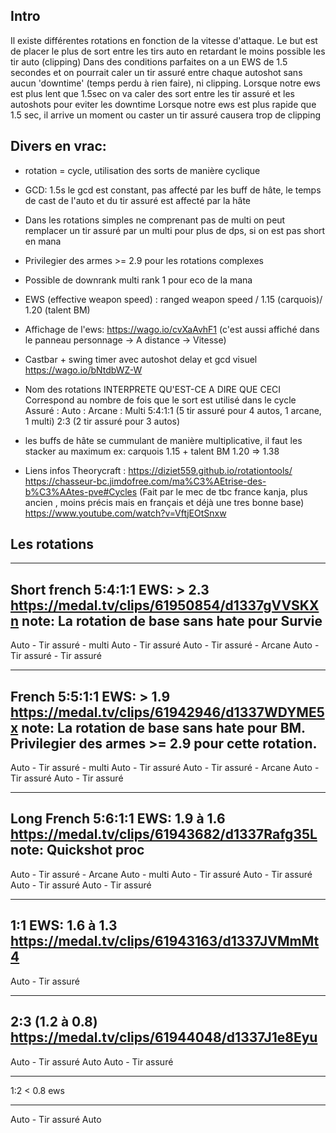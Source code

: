 ## Intro
Il existe différentes rotations en fonction de la vitesse d'attaque. 
Le but est de placer le plus de sort entre les tirs auto en retardant le moins possible les tir auto (clipping)
Dans des conditions parfaites on a un EWS de 1.5 secondes et on pourrait caler un tir assuré entre chaque autoshot sans aucun 'downtime' (temps perdu à rien faire), ni clipping.
Lorsque notre ews est plus lent que 1.5sec on va caler des sort entre les tir assuré et les autoshots pour eviter les downtime
Lorsque notre ews est plus rapide que 1.5 sec, il arrive un moment ou caster un tir assuré causera trop de clipping


## Divers en vrac:

 - rotation = cycle, utilisation des sorts de manière cyclique
 - GCD: 1.5s le gcd est constant, pas affecté par les buff de hâte, le temps de cast de l'auto et du tir assuré est affecté par la hâte
 - Dans les rotations simples ne comprenant pas de multi on peut remplacer un tir assuré par un multi pour plus de dps, si on est pas short en mana
 - Privilegier des armes >= 2.9 pour les rotations complexes
 - Possible de downrank multi rank 1 pour eco de la mana
 - EWS (effective weapon speed) : ranged weapon speed / 1.15 (carquois)/ 1.20 (talent BM)
 - Affichage de l'ews: https://wago.io/cvXaAvhF1  (c'est aussi affiché dans le panneau personnage -> A distance -> Vitesse)
 - Castbar + swing timer avec autoshot delay et gcd visuel https://wago.io/bNtdbWZ-W
 - Nom des rotations INTERPRETE QU'EST-CE A DIRE QUE CECI
    Correspond au nombre de fois que le sort est utilisé dans le cycle
    Assuré : Auto :  Arcane : Multi
    5:4:1:1 (5 tir assuré pour 4 autos, 1 arcane, 1 multi)
    2:3 (2 tir assuré pour 3 autos)
 - les buffs de hâte se cummulant de manière multiplicative, il faut les stacker au maximum ex: carquois 1.15 + talent BM 1.20  => 1.38

 - Liens infos Theorycraft : 
    https://diziet559.github.io/rotationtools/
    https://chasseur-bc.jimdofree.com/ma%C3%AEtrise-des-b%C3%AAtes-pve#Cycles (Fait par le mec de tbc france kanja, plus ancien , moins précis mais en français et déjà une tres bonne base)
    https://www.youtube.com/watch?v=VftjEOtSnxw



## Les rotations
---------------------------------------------------------------------------------------
Short french 5:4:1:1 EWS: > 2.3 https://medal.tv/clips/61950854/d1337gVVSKXn
note: La rotation de base sans hate pour Survie
---------------------------------------------------------------------------------------
Auto - Tir assuré - multi
Auto - Tir assuré
Auto - Tir assuré - Arcane
Auto - Tir assuré - Tir assuré

---------------------------------------------------------------------------------------
French 5:5:1:1 EWS: > 1.9 https://medal.tv/clips/61942946/d1337WDYME5x
note: La rotation de base sans hate pour BM.  Privilegier des armes >= 2.9 pour cette rotation.
---------------------------------------------------------------------------------------
Auto - Tir assuré - multi
Auto - Tir assuré
Auto - Tir assuré - Arcane
Auto - Tir assuré
Auto - Tir assuré

---------------------------------------------------------------------------------------
Long French 5:6:1:1 EWS: 1.9 à 1.6 https://medal.tv/clips/61943682/d1337Rafg35L
note: Quickshot proc
---------------------------------------------------------------------------------------
Auto - Tir assuré - Arcane
Auto - multi
Auto - Tir assuré
Auto - Tir assuré
Auto - Tir assuré
Auto - Tir assuré

---------------------------------------------------------------------------------------
1:1 EWS: 1.6 à 1.3 https://medal.tv/clips/61943163/d1337JVMmMt4
---------------------------------------------------------------------------------------
Auto - Tir assuré

---------------------------------------------------------------------------------------
2:3 (1.2 à 0.8) https://medal.tv/clips/61944048/d1337J1e8Eyu
---------------------------------------------------------------------------------------
Auto - Tir assuré
Auto 
Auto - Tir assuré

---------------------------------------------------------------------------------------
1:2 < 0.8 ews

---------------------------------------------------------------------------------------
Auto - Tir assuré
Auto
